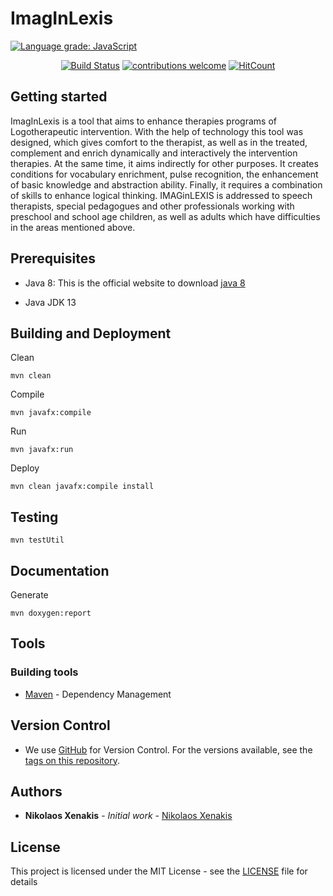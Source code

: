 # ImagInLexis

[![Language grade: JavaScript](https://img.shields.io/lgtm/grade/javascript/g/nikosxenakis/ImagInLexis.svg?logo=lgtm&logoWidth=18)](https://lgtm.com/projects/g/nikosxenakis/ImagInLexis/context:javascript)

<div align="center">

[![Build Status](https://travis-ci.org/nikosxenakis/ImagInLexis.svg?branch=master)](https://travis-ci.org/nikosxenakis/ImagInLexis)
[![contributions welcome](https://img.shields.io/badge/contributions-welcome-brightgreen.svg?style=flat)](https://github.com/nikosxenakis/ImagInLexis/issues)
[![HitCount](http://hits.dwyl.io/nikosxenakis/ImagInLexis.svg)](http://hits.dwyl.io/nikosxenakis/ImagInLexis)

</div>

## Getting started

ImagInLexis is a tool that aims to enhance therapies programs of Logotherapeutic intervention. With the help of technology this tool was designed, which gives comfort to the therapist, as well as in the treated, complement and enrich dynamically and interactively the intervention therapies. At the same time, it aims indirectly for other purposes. It creates conditions for vocabulary enrichment, pulse recognition, the enhancement of basic knowledge and abstraction ability. Finally, it requires a combination of skills to enhance logical thinking. IMAGinLEXIS is addressed to speech therapists, special pedagogues and other professionals working with preschool and school age children, as well as adults which have difficulties in the areas mentioned above.

## Prerequisites

* Java 8: This is the official website to download [java 8](https://www.oracle.com/technetwork/java/javase/overview/java8-2100321.html)

* Java JDK 13

## Building and Deployment

Clean
```
mvn clean
```

Compile
```
mvn javafx:compile
```

Run
```
mvn javafx:run
```

Deploy
```
mvn clean javafx:compile install
```

## Testing

```
mvn testUtil
```

## Documentation

Generate
```
mvn doxygen:report 
```

## Tools

### Building tools

* [Maven](https://maven.apache.org/) - Dependency Management

## Version Control

* We use [GitHub](http://github.com/) for Version Control. For the versions available, see the [tags on this repository](https://github.com/nikosxenakis/ImagInLexis).

## Authors

* **Nikolaos Xenakis** - *Initial work* - [Nikolaos Xenakis](https://github.com/nikosxenakis)

## License

This project is licensed under the MIT License - see the [LICENSE](LICENSE) file for details
